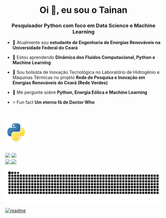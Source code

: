<h1 align="center">Oi 👋, eu sou o Tainan</h1>
<h3 align="center">Pesquisador Python com foco em Data Science e Machine Learning</h3>

- 🔭 Atualmente sou **estudante de Engenharia de Energias Renováveis na Universidade Federal do Ceará**

- 🌱 Estou aprendendo **Dinâmica dos Fluidos Computacional, Python e Machine Learning**

- 👯 Sou bolsista de Inovação Tecnológica no Laboratório de Hidrogênio e Máquinas Térmicas no projeto **Rede de Pesquisa e Inovação em Energias Renováveis do Ceará (Rede Verdes)**

- 💬 Me pergunte sobre **Python, Energia Eólica e Machine Learning**

- ⚡ Fun fact **Um eterno fã de Doctor Who**

##

<div style="display: inline_block"><br>
  <a href="https://www.python.org" target="_blank" rel="noreferrer"> <img src="https://raw.githubusercontent.com/devicons/devicon/master/icons/python/python-original.svg" alt="python" width="70" height="70"/> </a> </p>
</div>

##

<div>
  <a href="https://linkedin.com/in/tainan-sousa"><img src="https://img.shields.io/badge/LinkedIn-0077B5?style=for-the-badge&logo=linkedin&logoColor=white target="blank"/></a>
  <a href="mailto:tdw0722@gmail.com"><img src="https://img.shields.io/badge/Gmail-D14836?style=for-the-badge&logo=gmail&logoColor=white" target="_blank"></a>
</div>

<div>
  <a href="https://github.com/Tainann">
  <img height="180cm"  align="center" src="https://github-readme-stats.vercel.app/api?username=Tainann&show_icons=true&theme=react&include_all_commits=true&count_private=true"/>
  <img height="180cm"  align="center" src="https://github-readme-stats.vercel.app/api/top-langs/?username=Tainann&layout=compact&langs_count=7&theme=react" />

  ![Snake animation](https://github.com/Tainann/Tainann/blob/output/github-contribution-grid-snake.svg)


[![readme](https://github-readme-stats.vercel.app/api/pin/?username=Tainann&repo=Tainann&theme=react)](https://github.com/Tainann/Tainann)

